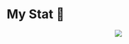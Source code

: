 # My Stat 👋

<div align='center'>
  <a href="https://opgc.me/#/users/dumdummy" target="_blank"><img src="https://api.opgc.me/githubs/users/dumdummy/tag/?theme=basic" /></a>
</div>
